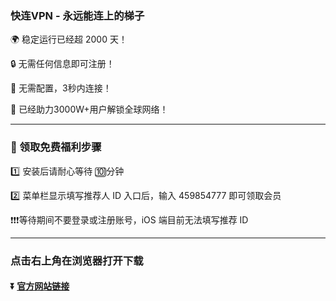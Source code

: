 ### 快连VPN - 永远能连上的梯子

 :earth_africa: 稳定运行已经超 2000 天！

 :lock: 无需任何信息即可注册！

 :rocket: 无需配置，3秒内连接！

 :man: 已经助力3000W+用户解锁全球网络！

----
### :gift: 领取免费福利步骤

 :one: 安装后请耐心等待 :keycap_ten:分钟

 :two: 菜单栏显示填写推荐人 ID 入口后，输入 459854777 即可领取会员

 :exclamation::exclamation::exclamation:等待期间不要登录或注册账号，iOS 端目前无法填写推荐 ID

----
### 点击右上角在浏览器打开下载

#### :arrow_double_down: [官方网站链接](https://g5q5r8.onelink.me/o39Z/7dqxfgtc)
